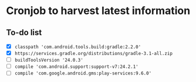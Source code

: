 # Cronjob to harvest latest information

## To-do list

- [x] `classpath 'com.android.tools.build:gradle:2.2.0'`
- [x] `https://services.gradle.org/distributions/gradle-3.1-all.zip`
- [ ] `buildToolsVersion '24.0.3'`
- [ ] `compile 'com.android.support:support-v7:24.2.1'`
- [ ] `compile 'com.google.android.gms:play-services:9.6.0'`
